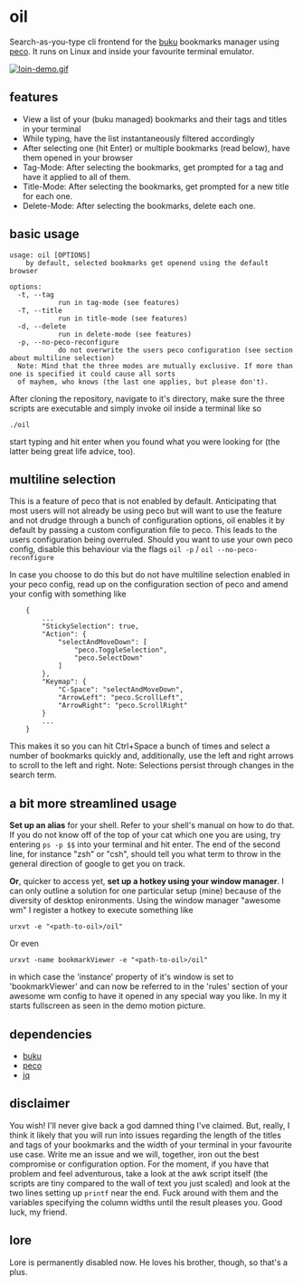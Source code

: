 # oil
Search-as-you-type cli frontend for the [buku](https://github.com/jarun/Buku) bookmarks manager using [peco](https://github.com/peco/peco). It runs on Linux and inside your favourite terminal emulator.

[![loin-demo.gif](https://s13.postimg.org/ph4t1fchz/loin_demo.gif)](https://postimg.org/image/snzcl1wxv/)

## features
* View a list of your (buku managed) bookmarks and their tags and titles in your terminal
* While typing, have the list instantaneously filtered accordingly
* After selecting one (hit Enter) or multiple bookmarks (read below), have them opened in your browser
* Tag-Mode: After selecting the bookmarks, get prompted for a tag and have it applied to all of them.
* Title-Mode: After selecting the bookmarks, get prompted for a new title for each one.
* Delete-Mode: After selecting the bookmarks, delete each one.

## basic usage

    usage: oil [OPTIONS]
        by default, selected bookmarks get openend using the default browser

    options:
      -t, --tag
                run in tag-mode (see features)
      -T, --title
                run in title-mode (see features)
      -d, --delete
                run in delete-mode (see features)
      -p, --no-peco-reconfigure
                do not overwrite the users peco configuration (see section about multiline selection)
      Note: Mind that the three modes are mutually exclusive. If more than one is specified it could cause all sorts
      of mayhem, who knows (the last one applies, but please don't).

After cloning the repository, navigate to it's directory, make sure the three scripts are executable and simply invoke oil inside a terminal like so

`./oil`

start typing and hit enter when you found what you were looking for (the latter  being great life advice, too).

## multiline selection
This is a feature of peco that is not enabled by default. Anticipating that most users will not already be using peco but will want to use the feature and not drudge through a bunch of configuration options, oil enables it by default by passing a custom configuration file to peco. This leads to the users configuration being overruled. Should you want to use your own peco config, disable this behaviour via the flags
`oil -p` / `oil --no-peco-reconfigure`

In case you choose to do this but do not have multiline selection enabled in your peco config, read up on the configuration section of peco and amend your config with something like

        {
            ...
            "StickySelection": true,
            "Action": {
                "selectAndMoveDown": [
                    "peco.ToggleSelection",
                    "peco.SelectDown"
                ]
            },
            "Keymap": {
                "C-Space": "selectAndMoveDown",
                "ArrowLeft": "peco.ScrollLeft",
                "ArrowRight": "peco.ScrollRight"
            }
            ...
        }
        
This makes it so you can hit Ctrl+Space a bunch of times and select a number of bookmarks quickly and, additionally, use the left and right arrows to scroll to the left and right. Note: Selections persist through changes in the search term.

## a bit more streamlined usage
**Set up an alias** for your shell. Refer to your shell's manual on how to do that. If you do not know off of the top of your cat which one you are using, try entering `ps -p $$` into your terminal and hit enter. The end of the second line, for instance "zsh" or "csh", should tell you what term to throw in the general direction of google to get you on track.

**Or**, quicker to access yet, **set up a hotkey using your window manager**. I can only outline a solution for one particular setup (mine) because of the diversity of desktop enironments. Using the window manager "awesome wm" I register a hotkey to execute something like

`urxvt -e "<path-to-oil>/oil"`

Or even

`urxvt -name bookmarkViewer -e "<path-to-oil>/oil"`

in which case the 'instance' property of it's window is set to 'bookmarkViewer' and can now be referred to in the 'rules' section of your awesome wm config to have it opened in any special way you like. In my it starts fullscreen as seen in the demo motion picture.

## dependencies
* [buku](https://github.com/jarun/Buku)
* [peco](https://github.com/peco/peco)
* [jq](https://github.com/stedolan/jq)

## disclaimer
You wish! I'll never give back a god damned thing I've claimed. But, really, I think it likely that you will run into issues regarding the length of the titles and tags of your bookmarks and the width of your terminal in your favourite use case. Write me an issue and we will, together, iron out the best compromise or configuration option. For the moment, if you have that problem and feel adventurous, take a look at the awk script itself (the scripts are tiny compared to the wall of text you just scaled) and look at the two lines setting up `printf` near the end. Fuck around with them and the variables specifying the column widths until the result pleases you. Good luck, my friend.

## lore
Lore is permanently disabled now. He loves his brother, though, so that's a plus.
